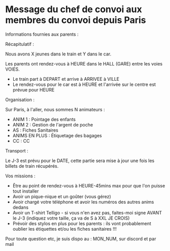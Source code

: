 # Message du chef de convoi aux membres du convoi depuis Paris

Informations fournies aux parents :



Récapitulatif :

Nous avons X jeunes dans le train et Y dans le car.

Les parents ont rendez-vous à HEURE dans le HALL (GARE) entre les voies VOIES.

- Le train part à DEPART et arrive à ARRIVEE à VILLE
- Le rendez-vous pour le car est à HEURE et l'arrivée sur le centre est prévue pour HEURE

Organisation :

Sur Paris, à l'aller, nous sommes N animateurs :

 - ANIM 1 : Pointage des enfants
 - ANIM 2 : Gestion de l'argent de poche
 - AS : Fiches Sanitaires
 - ANIMS EN PLUS : Étiquetage des bagages
 - CC : CC 

Transport :

Le J-3 est prévu pour le DATE, cette partie sera mise à jour une fois les billets de train récupérés.

Vos missions :

 - Être au point de rendez-vous à HEURE-45mins max pour que l'on puisse tout installer
 - Avoir un pique-nique et un goûter (vous gérez)
 - Avoir chargé votre téléphone et avoir les numéros des autres anims dedans
 - Avoir un T-shirt Telligo - si vous n'en avez pas, faites-moi signe AVANT le J-3 (indiquez votre taille, ça va de S à XXL JE CROIS)
 - Prévoir des stylos en plus pour les parents : ils vont probablement oublier les étiquettes et/ou les fiches sanitaires !!!

Pour toute question etc, je suis dispo au : MON_NUM, sur discord et par mail
